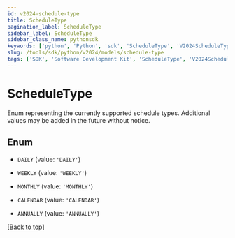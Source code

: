 ```yaml
---
id: v2024-schedule-type
title: ScheduleType
pagination_label: ScheduleType
sidebar_label: ScheduleType
sidebar_class_name: pythonsdk
keywords: ['python', 'Python', 'sdk', 'ScheduleType', 'V2024ScheduleType'] 
slug: /tools/sdk/python/v2024/models/schedule-type
tags: ['SDK', 'Software Development Kit', 'ScheduleType', 'V2024ScheduleType']
---
```


# ScheduleType

Enum representing the currently supported schedule types.  Additional values may be added in the future without notice. 

## Enum

* `DAILY` (value: `'DAILY'`)

* `WEEKLY` (value: `'WEEKLY'`)

* `MONTHLY` (value: `'MONTHLY'`)

* `CALENDAR` (value: `'CALENDAR'`)

* `ANNUALLY` (value: `'ANNUALLY'`)

[[Back to top]](#) 

